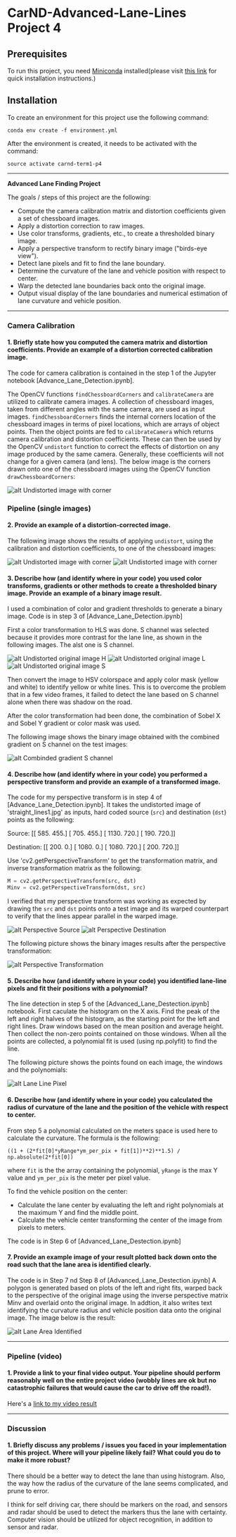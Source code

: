 # CarND-Advanced-Lane-Lines Project 4

## Prerequisites

To run this project, you need [Miniconda](https://conda.io/miniconda.html) installed(please visit [this link](https://conda.io/docs/install/quick.html) for quick installation instructions.)

## Installation
To create an environment for this project use the following command:

```
conda env create -f environment.yml
```

After the environment is created, it needs to be activated with the command:

```
source activate carnd-term1-p4
```
---

**Advanced Lane Finding Project**

The goals / steps of this project are the following:

* Compute the camera calibration matrix and distortion coefficients given a set of chessboard images.
* Apply a distortion correction to raw images.
* Use color transforms, gradients, etc., to create a thresholded binary image.
* Apply a perspective transform to rectify binary image ("birds-eye view").
* Detect lane pixels and fit to find the lane boundary.
* Determine the curvature of the lane and vehicle position with respect to center.
* Warp the detected lane boundaries back onto the original image.
* Output visual display of the lane boundaries and numerical estimation of lane curvature and vehicle position.

[//]: # (Image References)

[imageCorner]: ./output_images/calibration/cornerscalibration3.jpg "Corner in calibration3"
[imageOriginal]: ./output_images/calibration/calibration3orig.jpg "Origina Image calibration3"
[imageUndistorted]: ./output_images/calibration/calibration3undist.jpg "Undistorted calibration3"
[imageH]: ./output_images/transform/originalH.jpg "Undistorted original H"
[imageL]: ./output_images/transform/originalL.jpg "Undistorted original L"
[imageS]: ./output_images/transform/originalS.jpg "Undistorted original S"
[imageGradient]: ./output_images/transform/combineGradient.png "Combined Gradient"
[imageSource]: ./output_images/transform/perSource.jpg "Perspective Source"
[imageDest]: ./output_images/transform/perDestination.jpg "Perspective Destination"
[imagePers]: ./output_images/transform/perspectiveTransform.png "Perspective Transformation"
[imageLanePixel]: ./output_images/detect/lanePixel.png "Lane Pixel"
[imageLaneBoundary]: ./output_images/detect/laneBoundary.png "Lane Boundary"
[video1]: ./output_videos/project_video.mp4 "Video"

---

### Camera Calibration

#### 1. Briefly state how you computed the camera matrix and distortion coefficients. Provide an example of a distortion corrected calibration image.

The code for camera calibration is contained in the step 1 of the Jupyter notebook [Advance_Lane_Detection.ipynb].

The OpenCV functions `findChessboardCorners` and `calibrateCamera` are utilized to calibrate camera images.
A collection of chessboard images, taken from different angles with the same camera, are used as input images.
`findChessboardCorners` finds the internal corners location of the chessboard images in terms of pixel locations, which are arrays of object points.
Then the object points are fed to `calibrateCamera` which returns camera calibration and distortion coefficients.
These can then be used by the OpenCV `undistort` function to correct the effects of distortion on any image produced by the same camera.
 Generally, these coefficients will not change for a given camera (and lens).
 The below image is the corners drawn onto one of the chessboard images using the OpenCV function `drawChessboardCorners`:

![alt Undistorted image with corner][imageCorner]

### Pipeline (single images)

#### 2. Provide an example of a distortion-corrected image.
The following image shows the results of applying `undistort`, using the calibration and distortion coefficients,
to one of the chessboard images:

![alt Undistorted image with corner][imageOriginal] ![alt Undistorted image with corner][imageUndistorted]


#### 3. Describe how (and identify where in your code) you used color transforms, gradients or other methods to create a thresholded binary image.  Provide an example of a binary image result.

I used a combination of color and gradient thresholds to generate a binary image. Code is in step 3 of [Advance_Lane_Detection.ipynb]

First a color transformation to HLS was done. S channel was selected because it provides more contrast for the lane line,
as shown in the following images. The alst one is S channel.

![alt Undistorted original image H][imageH] ![alt Undistorted original image L][imageL] ![alt Undistorted original image S][imageS]

Then convert the image to HSV colorspace and apply color mask (yellow and white) to identify yellow or white lines.
This is to overcome the problem that in a few video frames, it failed to detect the lane based on S channel alone when there was shadow on the road.

After the color transformation had been done, the combination of Sobel X and Sobel Y gradient or color mask was used.

The following image shows the binary image obtained with the combined gradient on S channel on the test images:

![alt Combinded gradient S channel][imageGradient]


#### 4. Describe how (and identify where in your code) you performed a perspective transform and provide an example of a transformed image.

The code for my perspective transform is in step 4 of [Advance_Lane_Detection.ipynb].
It takes the undistorted image of 'straight_lines1.jpg' as inputs, hard coded source (`src`) and destination (`dst`) points as the following:

Source:
[[  585.   455.]
 [  705.   455.]
 [ 1130.   720.]
 [  190.   720.]]

Destination:
[[  200.     0.]
 [ 1080.     0.]
 [ 1080.   720.]
 [  200.   720.]]

Use 'cv2.getPerspectiveTransform' to get the transformation matrix, and inverse transformation matrix as the following:

```python
M = cv2.getPerspectiveTransform(src, dst)
Minv = cv2.getPerspectiveTransform(dst, src)
```


I verified that my perspective transform was working as expected by drawing the `src` and `dst` points onto a test image and its warped counterpart to verify that the lines appear parallel in the warped image.

![alt Perspective Source][imageSource] ![alt Perspective Destination][imageDest]

The following picture shows the binary images results after the perspective transformation:

![alt Perspective Transformation][imagePers]

#### 5. Describe how (and identify where in your code) you identified lane-line pixels and fit their positions with a polynomial?

The line detection in step 5 of the [Advanced_Lane_Destection.ipynb] notebook.
First caculate the histogram on the X axis. Find the peak of the left and right halves of the histogram, as
the starting point for the left and right lines. Draw windows based on the mean position and average height.
Then collect the non-zero points contained on those windows. When all the points are collected,
a polynomial fit is used (using np.polyfit) to find the line.

The following picture shows the points found on each image, the windows and the polynomials:

![alt Lane Line Pixel][imageLanePixel]

#### 6. Describe how (and identify where in your code) you calculated the radius of curvature of the lane and the position of the vehicle with respect to center.

From step 5 a polynomial calculated on the meters space is used here to calculate the curvature.
The formula is the following:

```
((1 + (2*fit[0]*yRange*ym_per_pix + fit[1])**2)**1.5) / np.absolute(2*fit[0])
```

where `fit` is the the array containing the polynomial, `yRange` is the max Y value and `ym_per_pix`
is the meter per pixel value.

To find the vehicle position on the center:

- Calculate the lane center by evaluating the left and right polynomials at the maximum Y and find the middle point.
- Calculate the vehicle center transforming the center of the image from pixels to meters.

The code is in Step 6 of [Advanced_Lane_Destection.ipynb]

#### 7. Provide an example image of your result plotted back down onto the road such that the lane area is identified clearly.

The code is in Step 7 nd Step 8 of [Advanced_Lane_Destection.ipynb] A polygon is generated based on plots of the left and right fits, warped back to the perspective of the original image
using the inverse perspective matrix Minv and overlaid onto the original image. In addtion,
it also writes text identifying the curvature radius and vehicle position data onto the original image.
The image below is the result:

![alt Lane Area Identified][imageLaneBoundary]

---

### Pipeline (video)

#### 1. Provide a link to your final video output.  Your pipeline should perform reasonably well on the entire project video (wobbly lines are ok but no catastrophic failures that would cause the car to drive off the road!).

Here's a [link to my video result](./output_videos/project_video.mp4)

---

### Discussion

#### 1. Briefly discuss any problems / issues you faced in your implementation of this project.  Where will your pipeline likely fail?  What could you do to make it more robust?

There should be a better way to detect the lane than using histogram. Also, the way how the radius of the curvature of the lane seems complicated, and prune to error.

I think for self driving car, there should be markers on the road, and sensors and radar should be used to detect the markers thus the lane with certainty.
Computer vision should be utilized for object recognition, in addition to sensor and radar.

